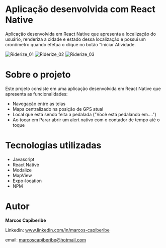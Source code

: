 # Aplicação desenvolvida com React Native

Aplicação desenvolvida em React Native que apresenta a localização do usuário, renderiza a cidade e estado dessa localização e possui um cronômetro quando efetua o clique no botão "Iniciar Atividade.


![Riderize_01](https://user-images.githubusercontent.com/96851717/191362036-54e34c52-f111-478a-b018-4d945c1ed915.jpeg)
![Riderize_02](https://user-images.githubusercontent.com/96851717/191362194-d8433376-4004-4c29-be28-ddbc0ce4bed6.jpeg)
![Riderize_03](https://user-images.githubusercontent.com/96851717/191362264-efb1764c-4b2d-4c5e-ba2e-bc1eb0dcbe8f.jpeg)




# Sobre o projeto

Este projeto consiste em uma aplicação desenvolvida em React Native que apresenta as funcionalidades:

* Navegação entre as telas
* Mapa centralizado na posição de GPS atual
* Local que está sendo feita a pedalada ("Você está pedalando em....")
* Ao tocar em Parar abrir um alert nativo com o contador de tempo até o toque


# Tecnologias utilizadas

* Javascript
* React Native
* Modalize
* MapView
* Expo-location
* NPM


# Autor
<b>Marcos Capiberibe</b>

Linkedin: www.linkedin.com/in/marcos-capiberibe

email: marcoscapiberibe@hotmail.com
